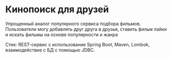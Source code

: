# Кинопоиск для друзей
Упрощенный аналог популярного сервиса подбора фильмов.
Пользователи могу добавлять друг друга в друзья, ставить фильм лайки и искать фильмы на основе популярности и жанра

Стек: REST-сервис с использование Spring Boot, Maven, Lombok, взаимодействие с БД с помощью JDBC.
